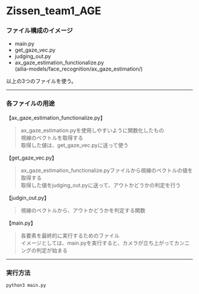 # Zissen_team1_AGE

### ファイル構成のイメージ
- main.py
- get_gaze_vec.py
- judging_out.py
- ax_gaze_estimation_functionalize.py  
  (ailia-models/face_recognition/ax_gaze_estimation/)

以上の3つのファイルを使う。

---

### 各ファイルの用途
【ax_gaze_estimation_functionalize.py】  
> ax_gaze_estimation.pyを使用しやすいように関数化したもの  
> 視線のベクトルを取得する  
> 取得した値は、get_gaze_vec.pyに送って使う   

【get_gaze_vec.py】  
> ax_gaze_estimation_functionalize.pyファイルから視線のベクトルの値を取得する  
> 取得した値をjudging_out.pyに送って、アウトかどうかの判定を行う  

【judgin_out.py】
> 視線のベクトルから、アウトかどうかを判定する関数

【main.py】  
> 各要素を最終的に実行するためのファイル  
> イメージとしては、main.pyを実行すると、カメラが立ち上がってカンニングの判定が始まる  

---

### 実行方法
```
python3 main.py
```
